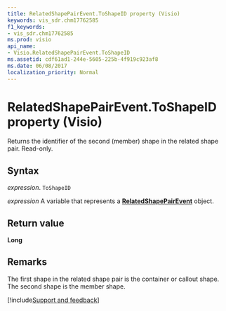 ```yaml
---
title: RelatedShapePairEvent.ToShapeID property (Visio)
keywords: vis_sdr.chm17762585
f1_keywords:
- vis_sdr.chm17762585
ms.prod: visio
api_name:
- Visio.RelatedShapePairEvent.ToShapeID
ms.assetid: cdf61ad1-244e-5605-225b-4f919c923af8
ms.date: 06/08/2017
localization_priority: Normal
---
```



# RelatedShapePairEvent.ToShapeID property (Visio)

Returns the identifier of the second (member) shape in the related shape pair. Read-only.


## Syntax

_expression_. `ToShapeID`

_expression_ A variable that represents a **[RelatedShapePairEvent](Visio.RelatedShapePairEvent.md)** object.


## Return value

 **Long**


## Remarks

The first shape in the related shape pair is the container or callout shape. The second shape is the member shape.

[!include[Support and feedback](~/includes/feedback-boilerplate.md)]